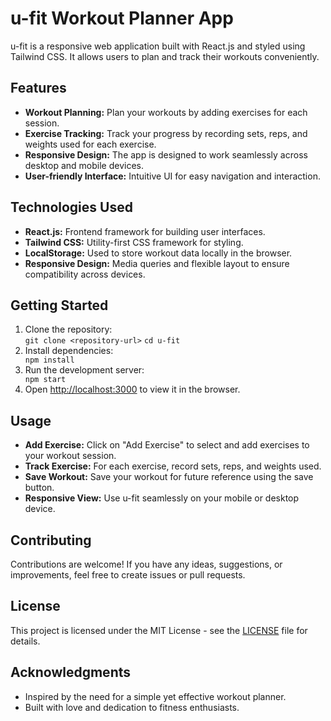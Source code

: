 <!DOCTYPE html>
<html lang="en">
<head>
  <meta charset="UTF-8">
  <meta name="viewport" content="width=device-width, initial-scale=1.0">
  <title>u-fit Workout Planner App</title>
</head>
<body>
  <h1>u-fit Workout Planner App</h1>

  <p>u-fit is a responsive web application built with React.js and styled using Tailwind CSS. It allows users to plan and track their workouts conveniently.</p>

  <h2>Features</h2>
  <ul>
    <li><strong>Workout Planning:</strong> Plan your workouts by adding exercises for each session.</li>
    <li><strong>Exercise Tracking:</strong> Track your progress by recording sets, reps, and weights used for each exercise.</li>
    <li><strong>Responsive Design:</strong> The app is designed to work seamlessly across desktop and mobile devices.</li>
    <li><strong>User-friendly Interface:</strong> Intuitive UI for easy navigation and interaction.</li>
  </ul>

  <h2>Technologies Used</h2>
  <ul>
    <li><strong>React.js:</strong> Frontend framework for building user interfaces.</li>
    <li><strong>Tailwind CSS:</strong> Utility-first CSS framework for styling.</li>
    <li><strong>LocalStorage:</strong> Used to store workout data locally in the browser.</li>
    <li><strong>Responsive Design:</strong> Media queries and flexible layout to ensure compatibility across devices.</li>
  </ul>

  <h2>Getting Started</h2>
  <ol>
    <li>Clone the repository:</li>
    <code>git clone &lt;repository-url&gt;</code>
    <code>cd u-fit</code>
    <li>Install dependencies:</li>
    <code>npm install</code>
    <li>Run the development server:</li>
    <code>npm start</code>
    <li>Open <a href="http://localhost:3000">http://localhost:3000</a> to view it in the browser.</li>
  </ol>

  <h2>Usage</h2>
  <ul>
    <li><strong>Add Exercise:</strong> Click on "Add Exercise" to select and add exercises to your workout session.</li>
    <li><strong>Track Exercise:</strong> For each exercise, record sets, reps, and weights used.</li>
    <li><strong>Save Workout:</strong> Save your workout for future reference using the save button.</li>
    <li><strong>Responsive View:</strong> Use u-fit seamlessly on your mobile or desktop device.</li>
  </ul>

  <h2>Contributing</h2>
  <p>Contributions are welcome! If you have any ideas, suggestions, or improvements, feel free to create issues or pull requests.</p>

  <h2>License</h2>
  <p>This project is licensed under the MIT License - see the <a href="LICENSE">LICENSE</a> file for details.</p>

  <h2>Acknowledgments</h2>
  <ul>
    <li>Inspired by the need for a simple yet effective workout planner.</li>
    <li>Built with love and dedication to fitness enthusiasts.</li>
  </ul>
</body>
</html>

